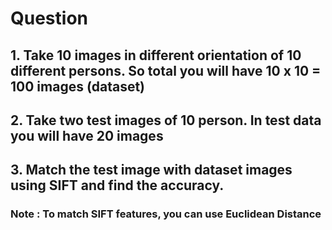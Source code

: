 # Question

## 1. Take 10 images in different orientation of 10 different persons. So total you will have 10 x 10 = 100 images (dataset)

## 2. Take two test images of 10 person. In test data you will have 20 images

## 3. Match the test image with dataset images using SIFT and find the accuracy. 

### Note : To match SIFT features, you can use Euclidean Distance